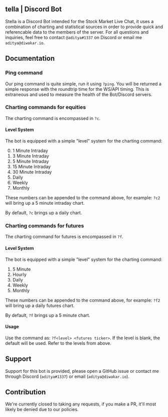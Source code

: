 tella | Discord Bot
----

Stella is a Discord Bot intended for the Stock Market Live Chat, it uses a combination of charting and statistical sources in order to provide quick and referencable data to the members of the server. For all questions and inquiries, feel free to contact ``@aditya#1337`` on Discord or email me ``aditya@diwakar.io``.

## Documentation

### Ping command

Our ping command is quite simple, run it using ``?ping``. You will be returned a simple response with the roundtrip time for the WS/API timing. This is extraneous and used to measure the health of the Bot/Discord servers.

### Charting commands for equities

The charting command is encompassed in ``?c``.

#### Level System

The bot is equipped with a simple "level" system for the charting command:

0. 1 Minute Intraday 
1. 3 Minute Intraday
2. 5 Minute Intraday
3. 15 Minute Intraday
4. 30 Minute Intraday
5. Daily
6. Weekly
7. Monthly

These numbers can be appended to the command above, for example: ``?c2`` will bring up a 5 minute intraday chart.

By default, ``?c`` brings up a daily chart.


### Charting commands for futures

The charting command for futures is encompassed in ``?f``.

#### Level System

The bot is equipped with a simple "level" system for the charting command:

1. 5 Minute
2. Hourly
3. Daily
4. Weekly
5. Monthly

These numbers can be appended to the command above, for example: ``?f2`` will bring up a daily futures chart.

By default, ``?f`` brings up a 5 minute chart.

#### Usage

Use the command as: ``?f<level> <futures ticker>``. If the level is blank, the default will be used. Refer to the levels from above.

## Support

Support for this bot is provided, please open a GitHub issue or contact me through Discord (``aditya#1337``) or email (``aditya@diwakar.io``). 

## Contribution

We're currently closed to taking any requests, if you make a PR, it'll most likely be denied due to our policies.

